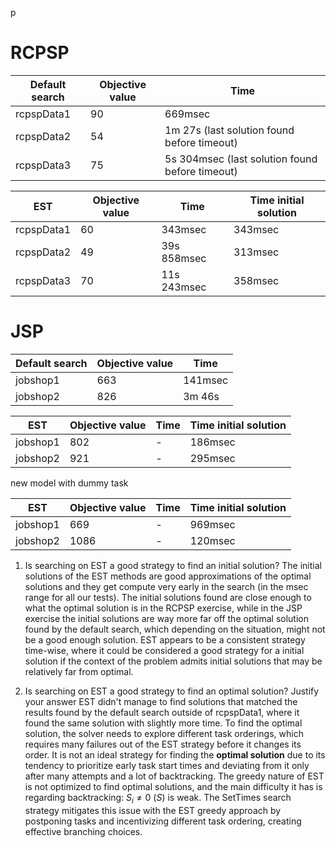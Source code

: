 p
# RCPSP

| Default search | Objective value | Time                                            |
| -------------- | --------------- | ----------------------------------------------- |
| rcpspData1     | 90              | 669msec                                         |
| rcpspData2     | 54              | 1m 27s (last solution found before timeout)     |
| rcpspData3     | 75              | 5s 304msec (last solution found before timeout) |

| EST        | Objective value | Time        | Time initial solution |
| ---------- | --------------- | ----------- | --------------------- |
| rcpspData1 | 60              | 343msec     | 343msec               |
| rcpspData2 | 49              | 39s 858msec | 313msec               |
| rcpspData3 | 70              | 11s 243msec | 358msec               |



# JSP

| Default search | Objective value | Time    |
| -------------- | --------------- | ------- |
| jobshop1       | 663             | 141msec |
| jobshop2       | 826             | 3m 46s  |

| EST      | Objective value | Time | Time initial solution |
| -------- | --------------- | ---- | --------------------- |
| jobshop1 | 802             | -    | 186msec               |
| jobshop2 | 921             | -    | 295msec               |

new model with dummy task

| EST      | Objective value | Time | Time initial solution |
| -------- | --------------- | ---- | --------------------- |
| jobshop1 | 669             | -    | 969msec               |
| jobshop2 | 1086            | -    | 120msec               |


1. Is searching on EST a good strategy to find an initial solution?
	The initial solutions of the EST methods are good approximations of the optimal solutions and they get compute very early in the search (in the msec range for all our tests). The initial solutions found are close enough to what the optimal solution is in the RCPSP exercise, while in the JSP exercise the initial solutions are way more far off the optimal solution found by the default search, which depending on the situation, might not be a good enough solution.
	EST appears to be a consistent strategy time-wise, where it could be considered a good strategy for a initial solution if the context of the problem admits initial solutions that may be relatively far from optimal.
	
2. Is searching on EST a good strategy to find an optimal solution? Justify your answer
	EST didn't manage to find solutions that matched the results found by the default search outside of rcpspData1, where it found the same solution with slightly more time.
	To find the optimal solution, the solver needs to explore different task orderings, which requires many failures out of the EST strategy before it changes its order.
	It is not an ideal strategy for finding the **optimal solution** due to its tendency to prioritize early task start times and deviating from it only after many attempts and a lot of backtracking. The greedy nature of EST is not optimized to find optimal solutions, and the main difficulty it has is regarding backtracking: $S_{i}\ne 0$ ($S$) is weak.
	The SetTimes search strategy mitigates this issue with the EST greedy approach by postponing tasks and incentivizing different task ordering, creating effective branching choices.
